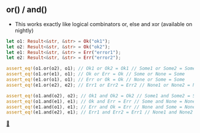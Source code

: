 ## or() / and()

* This works exactly like logical combinators or, else and xor (available on nightly)

```rust
let o1: Result<&str, &str> = Ok("ok1");
let o2: Result<&str, &str> = Ok("ok2");
let e1: Result<&str, &str> = Err("error1");
let e2: Result<&str, &str> = Err("error2");

assert_eq!(o1.or(o2), o1); // Ok1 or Ok2 = Ok1 // Some1 or Some2 = Some1
assert_eq!(o1.or(e1), o1); // Ok or Err = Ok // Some or None = Some
assert_eq!(e1.or(o1), o1); // Err or Ok = Ok // None or Some = Some
assert_eq!(e1.or(e2), e2); // Err1 or Err2 = Err2 // None1 or None2 = None2

assert_eq!(o1.and(o2), o2); // Ok1 and Ok2 = Ok2 // Some1 and Some2 = Some2
assert_eq!(o1.and(e1), e1); // Ok and Err = Err // Some and None = None
assert_eq!(e1.and(o1), e1); // Err and Ok = Err // None and Some = None
assert_eq!(e1.and(e2), e1); // Err1 and Err2 = Err1 // None1 and None2 = None1
```

[📒](https://learning-rust.github.io/docs/e6.combinators.html)